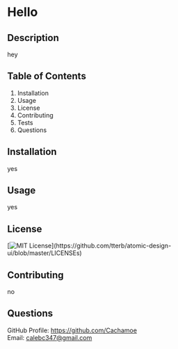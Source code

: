 
# Hello

## Description
hey

## Table of Contents
1) Installation
2) Usage
3) License
4) Contributing
5) Tests
6) Questions

## Installation
yes

## Usage
yes

## License
[![MIT License](https://img.shields.io/apm/l/atomic-design-ui.svg?)](https://github.com/tterb/atomic-design-ui/blob/master/LICENSEs)
## Contributing 
no

## Questions
GitHub Profile: https://github.com/Cachamoe <br>
Email: calebc347@gmail.com
